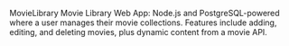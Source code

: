 
MovieLibrary
Movie Library Web App: Node.js and PostgreSQL-powered where a user manages their movie collections. Features include adding, editing, and deleting movies, plus dynamic content from a movie API.
